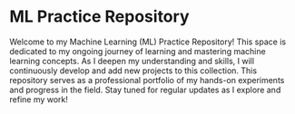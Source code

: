 # ML Practice Repository

Welcome to my Machine Learning (ML) Practice Repository! This space is dedicated to my ongoing journey of learning and mastering machine learning concepts. As I deepen my understanding and skills, I will continuously develop and add new projects to this collection. This repository serves as a professional portfolio of my hands-on experiments and progress in the field. Stay tuned for regular updates as I explore and refine my work!
